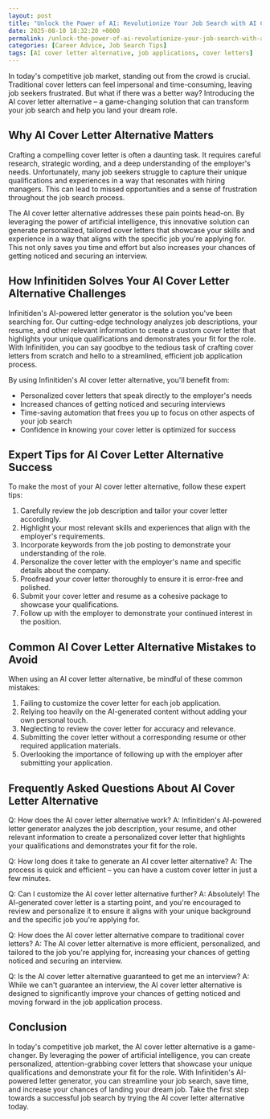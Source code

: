 ```yaml
---
layout: post
title: "Unlock the Power of AI: Revolutionize Your Job Search with AI Cover Letter Alternative"
date: 2025-08-10 18:32:20 +0000
permalink: /unlock-the-power-of-ai-revolutionize-your-job-search-with-ai-cover-letter-alternative/
categories: [Career Advice, Job Search Tips]
tags: [AI cover letter alternative, job applications, cover letters]
---
```


In today's competitive job market, standing out from the crowd is crucial. Traditional cover letters can feel impersonal and time-consuming, leaving job seekers frustrated. But what if there was a better way? Introducing the AI cover letter alternative – a game-changing solution that can transform your job search and help you land your dream role.

## Why AI Cover Letter Alternative Matters

Crafting a compelling cover letter is often a daunting task. It requires careful research, strategic wording, and a deep understanding of the employer's needs. Unfortunately, many job seekers struggle to capture their unique qualifications and experiences in a way that resonates with hiring managers. This can lead to missed opportunities and a sense of frustration throughout the job search process.

The AI cover letter alternative addresses these pain points head-on. By leveraging the power of artificial intelligence, this innovative solution can generate personalized, tailored cover letters that showcase your skills and experience in a way that aligns with the specific job you're applying for. This not only saves you time and effort but also increases your chances of getting noticed and securing an interview.

## How Infinitiden Solves Your AI Cover Letter Alternative Challenges

Infinitiden's AI-powered letter generator is the solution you've been searching for. Our cutting-edge technology analyzes job descriptions, your resume, and other relevant information to create a custom cover letter that highlights your unique qualifications and demonstrates your fit for the role. With Infinitiden, you can say goodbye to the tedious task of crafting cover letters from scratch and hello to a streamlined, efficient job application process.

By using Infinitiden's AI cover letter alternative, you'll benefit from:

- Personalized cover letters that speak directly to the employer's needs
- Increased chances of getting noticed and securing interviews
- Time-saving automation that frees you up to focus on other aspects of your job search
- Confidence in knowing your cover letter is optimized for success

## Expert Tips for AI Cover Letter Alternative Success

To make the most of your AI cover letter alternative, follow these expert tips:

1. Carefully review the job description and tailor your cover letter accordingly.
2. Highlight your most relevant skills and experiences that align with the employer's requirements.
3. Incorporate keywords from the job posting to demonstrate your understanding of the role.
4. Personalize the cover letter with the employer's name and specific details about the company.
5. Proofread your cover letter thoroughly to ensure it is error-free and polished.
6. Submit your cover letter and resume as a cohesive package to showcase your qualifications.
7. Follow up with the employer to demonstrate your continued interest in the position.

## Common AI Cover Letter Alternative Mistakes to Avoid

When using an AI cover letter alternative, be mindful of these common mistakes:

1. Failing to customize the cover letter for each job application.
2. Relying too heavily on the AI-generated content without adding your own personal touch.
3. Neglecting to review the cover letter for accuracy and relevance.
4. Submitting the cover letter without a corresponding resume or other required application materials.
5. Overlooking the importance of following up with the employer after submitting your application.

## Frequently Asked Questions About AI Cover Letter Alternative

Q: How does the AI cover letter alternative work?
A: Infinitiden's AI-powered letter generator analyzes the job description, your resume, and other relevant information to create a personalized cover letter that highlights your qualifications and demonstrates your fit for the role.

Q: How long does it take to generate an AI cover letter alternative?
A: The process is quick and efficient – you can have a custom cover letter in just a few minutes.

Q: Can I customize the AI cover letter alternative further?
A: Absolutely! The AI-generated cover letter is a starting point, and you're encouraged to review and personalize it to ensure it aligns with your unique background and the specific job you're applying for.

Q: How does the AI cover letter alternative compare to traditional cover letters?
A: The AI cover letter alternative is more efficient, personalized, and tailored to the job you're applying for, increasing your chances of getting noticed and securing an interview.

Q: Is the AI cover letter alternative guaranteed to get me an interview?
A: While we can't guarantee an interview, the AI cover letter alternative is designed to significantly improve your chances of getting noticed and moving forward in the job application process.

## Conclusion

In today's competitive job market, the AI cover letter alternative is a game-changer. By leveraging the power of artificial intelligence, you can create personalized, attention-grabbing cover letters that showcase your unique qualifications and demonstrate your fit for the role. With Infinitiden's AI-powered letter generator, you can streamline your job search, save time, and increase your chances of landing your dream job. Take the first step towards a successful job search by trying the AI cover letter alternative today.